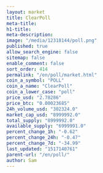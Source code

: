 ```yaml
---
layout: market
title: ClearPoll
meta-title: 
h1-title: 
meta-description: 
image: "/media/12318144/poll.png"
published: true
allow_search_engine: false
sitemap: false
enable_comment: false
sort_order: 414
permalink: "/en/poll/market.html"
coin_a_symbol: "POLL"
coin_a_name: "ClearPoll"
coin_a_lower_case: "poll"
price_usd: "2.78286"
price_btc: "0.00023685"
24h_volume_usd: "302324.0"
market_cap_usd: "8999992.0"
total_supply: "8999992.0"
available_supply: "6999991.0"
percent_change_1h: "-0.62"
percent_change_24h: "-0.47"
percent_change_7d: "-34.99"
last_updated: "1517140761"
parent-url: "/en/poll/"
author: Sam
---
```



